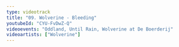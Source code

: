 ```yaml
---
type: videotrack
title: "09. Wolverine - Bleeding"
youtubeId: "CYU-FvDwZ-Q"
videoevents: "Oddland, Until Rain, Wolverine at De Boerderij"
videoartists: ["Wolverine"]
---
```

